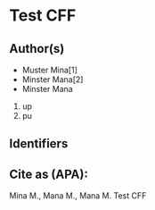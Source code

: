 # Test CFF

## Author(s)
- Muster Mina[1]
- Minster Mana[2]
- Minster Mana 

1. up
2. pu



## Identifiers






## Cite as (APA):
Mina M., Mana M., Mana M. Test CFF




